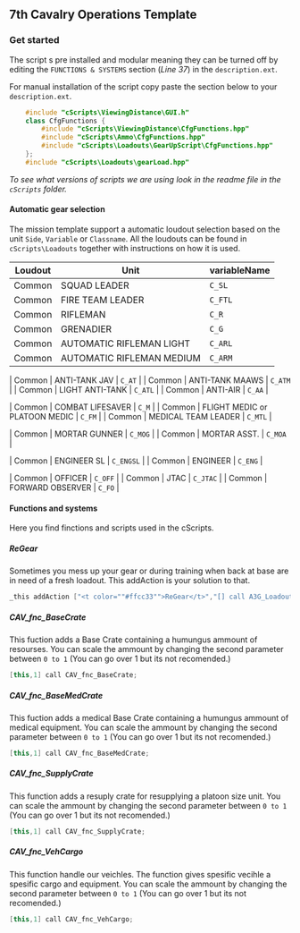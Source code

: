 ## 7th Cavalry Operations Template

### Get started
The script s pre installed and modular meaning they can be turned off by editing the `FUNCTIONS & SYSTEMS` section (_Line 37_) in the `description.ext`.

For manual installation of the script copy paste the section below to your `description.ext`.
``` c++
    #include "cScripts\ViewingDistance\GUI.h"
    class CfgFunctions {
        #include "cScripts\ViewingDistance\CfgFunctions.hpp"
        #include "cScripts\Ammo\CfgFunctions.hpp"
        #include "cScripts\Loadouts\GearUpScript\CfgFunctions.hpp"
    };
    #include "cScripts\Loadouts\gearLoad.hpp"
```
_To see what versions of scripts we are using look in the readme file in the `cScripts` folder._
#### Automatic gear selection
The mission template support a automatic loudout selection based on the unit `Side`, `Variable` or `Classname`.
All the loudouts can be found in `cScripts\Loadouts` together with instructions on how it is used.

| Loudout     | Unit                            | variableName   |
| ------------|---------------------------------|----------------|
| Common      | SQUAD LEADER                    | `C_SL`         |
| Common      | FIRE TEAM LEADER                | `C_FTL`        |
| Common      | RIFLEMAN                        | `C_R`          |
| Common      | GRENADIER                       | `C_G`          |
| Common      | AUTOMATIC RIFLEMAN LIGHT        | `C_ARL`        |
| Common      | AUTOMATIC RIFLEMAN MEDIUM       | `C_ARM`        |

| Common      | ANTI-TANK JAV                   | `C_AT`         |
| Common      | ANTI-TANK MAAWS                 | `C_ATM`        |
| Common      | LIGHT ANTI-TANK                 | `C_ATL`        |
| Common      | ANTI-AIR                        | `C_AA`         |

| Common      | COMBAT LIFESAVER                | `C_M`          |
| Common      | FLIGHT MEDIC or PLATOON MEDIC   | `C_FM`         |
| Common      | MEDICAL TEAM LEADER             | `C_MTL`        |

| Common      | MORTAR GUNNER                   | `C_MOG`        |
| Common      | MORTAR ASST.                    | `C_MOA`        |

| Common      | ENGINEER SL                     | `C_ENGSL`      |
| Common      | ENGINEER                        | `C_ENG`        |

| Common      | OFFICER                         | `C_OFF`        |
| Common      | JTAC                            | `C_JTAC`       |
| Common      | FORWARD OBSERVER                | `C_FO`         |



#### Functions and systems
Here you find finctions and scripts used in the cScripts.

##### ReGear
Sometimes you mess up your gear or during training when back at base are in need of a fresh loadout. This addAction is your solution to that.
``` c++
_this addAction ["<t color=""#ffcc33"">ReGear</t>","[] call A3G_Loadout_fnc_ApplyLoadout;"];
```
##### CAV_fnc_BaseCrate
This fuction adds a Base Crate containing a humungus ammount of resourses. You can scale the ammount by changing the second parameter between `0 to 1` (You can go over 1 but its not recomended.)

``` c++
[this,1] call CAV_fnc_BaseCrate;
```

##### CAV_fnc_BaseMedCrate
This fuction adds a medical Base Crate containing a humungus ammount of medical equipment. You can scale the ammount by changing the second parameter between `0 to 1` (You can go over 1 but its not recomended.)

``` c++
[this,1] call CAV_fnc_BaseMedCrate;
```

##### CAV_fnc_SupplyCrate
This function adds a resuply crate for resupplying a platoon size unit. You can scale the ammount by changing the second parameter between `0 to 1` (You can go over 1 but its not recomended.)

``` c++
[this,1] call CAV_fnc_SupplyCrate;
```

##### CAV_fnc_VehCargo
This function handle our veichles. The function gives spesific vecihle a spesific cargo and equipment. You can scale the ammount by changing the second parameter between `0 to 1` (You can go over 1 but its not recomended.)

``` c++
[this,1] call CAV_fnc_VehCargo;
```
